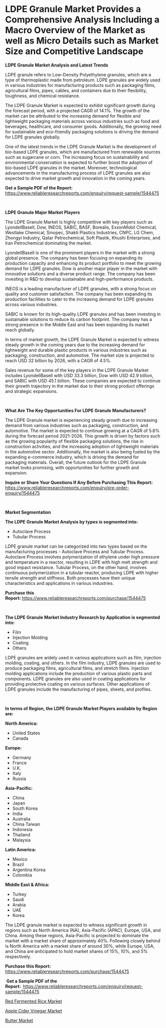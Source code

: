 <p><h1>LDPE Granule Market Provides a Comprehensive Analysis Including a Macro Overview of the Market as well as Micro Details such as Market Size and Competitive Landscape</h1></p><p><strong>LDPE Granule Market Analysis and Latest Trends</strong></p>
<p><p>LDPE granule refers to Low-Density Polyethylene granules, which are a type of thermoplastic made from petroleum. LDPE granules are widely used in various industries for manufacturing products such as packaging films, agricultural films, pipes, cables, and containers due to their flexibility, toughness, and chemical resistance.</p><p>The LDPE Granule Market is expected to exhibit significant growth during the forecast period, with a projected CAGR of 14.1%. The growth of the market can be attributed to the increasing demand for flexible and lightweight packaging materials across various industries such as food and beverages, healthcare, and consumer goods. Additionally, the growing need for sustainable and eco-friendly packaging solutions is driving the demand for LDPE granules globally.</p><p>One of the latest trends in the LDPE Granule Market is the development of bio-based LDPE granules, which are manufactured from renewable sources such as sugarcane or corn. The increasing focus on sustainability and environmental conservation is expected to further boost the adoption of bio-based LDPE granules in the market. Moreover, technological advancements in the manufacturing process of LDPE granules are also expected to drive market growth and innovation in the coming years.</p></p>
<p><strong>Get a Sample PDF of the Report:&nbsp;</strong> <a href="https://www.reliableresearchreports.com/enquiry/request-sample/1544475">https://www.reliableresearchreports.com/enquiry/request-sample/1544475</a></p>
<p>&nbsp;</p>
<p><strong>LDPE Granule Major Market Players</strong></p>
<p><p>The LDPE Granule Market is highly competitive with key players such as LyondellBasell, Dow, INEOS, SABIC, BASF, Borealis, ExxonMobil Chemical, Westlake Chemical, Sinopec, Shakti Plastics Industries, CNPC, LG Chem, Zhongyi Industry, Qatar Petrochemical, Soft Plastik, Khushi Enterprises, and Iran Petrochemical dominating the market.</p><p>LyondellBasell is one of the prominent players in the market with a strong global presence. The company has been focusing on expanding its production capacity and enhancing its product portfolio to meet the growing demand for LDPE granules. Dow is another major player in the market with innovative solutions and a diverse product range. The company has been investing in R&D to develop sustainable and high-performance products.</p><p>INEOS is a leading manufacturer of LDPE granules, with a strong focus on quality and customer satisfaction. The company has been expanding its production facilities to cater to the increasing demand for LDPE granules across various industries.</p><p>SABIC is known for its high-quality LDPE granules and has been investing in sustainable solutions to reduce its carbon footprint. The company has a strong presence in the Middle East and has been expanding its market reach globally.</p><p>In terms of market growth, the LDPE Granule Market is expected to witness steady growth in the coming years due to the increasing demand for lightweight and durable plastic products in various industries such as packaging, construction, and automotive. The market size is projected to reach USD 32 billion by 2026, with a CAGR of 4.5%.</p><p>Sales revenue for some of the key players in the LDPE Granule Market includes LyondellBasell with USD 33.3 billion, Dow with USD 42.9 billion, and SABIC with USD 45.1 billion. These companies are expected to continue their growth trajectory in the market due to their strong product offerings and strategic expansions.</p></p>
<p>&nbsp;</p>
<p><strong>What Are The Key Opportunities For LDPE Granule Manufacturers?</strong></p>
<p><p>The LDPE Granule market is experiencing steady growth due to increasing demand from various industries such as packaging, construction, and automotive. The market is expected to continue growing at a CAGR of 5.6% during the forecast period 2021-2026. This growth is driven by factors such as the growing popularity of flexible packaging solutions, the rise in construction activities, and the increasing adoption of lightweight materials in the automotive sector. Additionally, the market is also being fueled by the expanding e-commerce industry, which is driving the demand for packaging materials. Overall, the future outlook for the LDPE Granule market looks promising, with opportunities for further growth and expansion.</p></p>
<p><strong>Inquire or Share Your Questions If Any Before Purchasing This Report:</strong> <a href="https://www.reliableresearchreports.com/enquiry/pre-order-enquiry/1544475">https://www.reliableresearchreports.com/enquiry/pre-order-enquiry/1544475</a></p>
<p>&nbsp;</p>
<p><strong>Market Segmentation</strong></p>
<p><strong>The LDPE Granule Market Analysis by types is segmented into:</strong></p>
<p><ul><li>Autoclave Process</li><li>Tubular Process</li></ul></p>
<p><p>LDPE granule market can be categorized into two types based on the manufacturing processes - Autoclave Process and Tubular Process. Autoclave Process involves polymerization of ethylene under high pressure and temperature in a reactor, resulting in LDPE with high melt strength and good impact resistance. Tubular Process, on the other hand, involves continuous polymerization in a tubular reactor, producing LDPE with higher tensile strength and stiffness. Both processes have their unique characteristics and applications in various industries.</p></p>
<p><strong>Purchase this Report:&nbsp;</strong><a href="https://www.reliableresearchreports.com/purchase/1544475">https://www.reliableresearchreports.com/purchase/1544475</a></p>
<p>&nbsp;</p>
<p><strong>The LDPE Granule Market Industry Research by Application is segmented into:</strong></p>
<p><ul><li>Film</li><li>Injection Molding</li><li>Coating</li><li>Others</li></ul></p>
<p><p>LDPE granules are widely used in various applications such as film, injection molding, coating, and others. In the film industry, LDPE granules are used to produce packaging films, agricultural films, and stretch films. Injection molding applications include the production of various plastic parts and components. LDPE granules are also used in coating applications for providing protective coating on various surfaces. Other applications of LDPE granules include the manufacturing of pipes, sheets, and profiles.</p></p>
<p>&nbsp;</p>
<p><strong>In terms of Region, the LDPE Granule Market Players available by Region are:</strong></p>
<p>
    <p> <strong> North America: </strong>
        <ul>
            <li>United States</li>
            <li>Canada</li>
        </ul>
        </p> 
    <p> <strong> Europe: </strong>
        <ul>
            <li>Germany</li>
            <li>France</li>
            <li>U.K.</li>
            <li>Italy</li>
            <li>Russia</li>
        </ul>
        </p> 
    <p> <strong> Asia-Pacific: </strong>
        <ul>
            <li>China</li>
            <li>Japan</li>
            <li>South Korea</li>
            <li>India</li>
            <li>Australia</li>
            <li>China Taiwan</li>
            <li>Indonesia</li>
            <li>Thailand</li>
            <li>Malaysia</li>
        </ul>
        </p> 
    <p> <strong> Latin America: </strong>
        <ul>
            <li>Mexico</li>
            <li>Brazil</li>
            <li>Argentina Korea</li>
            <li>Colombia</li>
        </ul>
        </p> 
    <p> <strong> Middle East & Africa: </strong>
        <ul>
            <li>Turkey</li>
            <li>Saudi</li>
            <li>Arabia</li>
            <li>UAE</li>
            <li>Korea</li>
        </ul>
    </p>
    </p>
<p><p>The LDPE granule market is expected to witness significant growth in regions such as North America (NA), Asia-Pacific (APAC), Europe, USA, and China. Among these regions, Asia-Pacific is projected to dominate the market with a market share of approximately 40%. Following closely behind is North America with a market share of around 30%, while Europe, USA, and China are anticipated to hold market shares of 15%, 10%, and 5% respectively.</p></p>
<p><strong>Purchase this Report: </strong><a href="https://www.reliableresearchreports.com/purchase/1544475">https://www.reliableresearchreports.com/purchase/1544475</a></p>
<p>&nbsp;<strong>Get a Sample PDF of the Report:&nbsp;&nbsp;</strong><a href="https://www.reliableresearchreports.com/enquiry/request-sample/1544475">https://www.reliableresearchreports.com/enquiry/request-sample/1544475</a></p>
<p><strong></strong></p>
<p><p><a href="https://view.publitas.com/reportprime-1/red-fermented-rice-market-research-report-reveals-the-latest-trends-and-opportunities-of-this-market-for-period-from-2024-2031/">Red Fermented Rice Market</a></p><p><a href="https://view.publitas.com/reportprime-1/apple-cider-vinegar-market-provides-a-comprehensive-analysis-including-a-macro-overview-of-the-market-as-well-as-micro-details-such-as-market-size-and-competitive-landscape/">Apple Cider Vinegar Market</a></p><p><a href="https://view.publitas.com/reportprime-1/butter-market-size-and-examines-its-market-scope-with-a-primary-focus-on-growth-opportunities-and-forecasted-trends-spanning-from-2024-to-2031/">Butter Market</a></p></p>